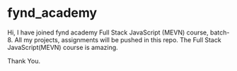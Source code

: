 # fynd_academy
Hi, I have joined fynd academy Full Stack JavaScript (MEVN) course, batch-8.
All my projects, assignments will be pushed in this repo.
The Full Stack JavaScript(MEVN) course is amazing.

Thank You.
